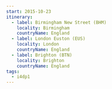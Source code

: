 ```yaml
---
start: 2015-10-23
itinerary:
  - label: Birmingham New Street (BHM)
    locality: Birmingham
    countryName: England
  - label: London Euston (EUS)
    locality: London
    countryName: England
  - label: Brighton (BTN)
    locality: Brighton
    countryName: England
tags:
  - i4dp1
---
```

